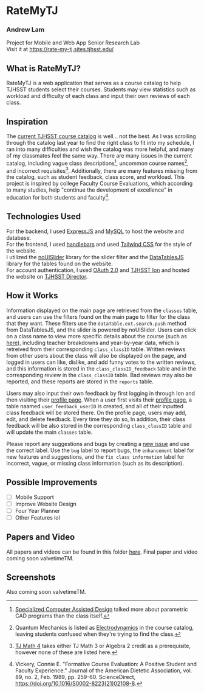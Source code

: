 # RateMyTJ

### Andrew Lam

Project for Mobile and Web App Senior Research Lab            
Visit it at https://rate-my-tj.sites.tjhsst.edu/

## What is RateMyTJ?

RateMyTJ is a web application that serves as a course catalog to help TJHSST students select their courses. Students may view statistics such as workload and difficulty of each class and input their own reviews of each class.

## Inspiration

The [current TJHSST course catalog](https://insys.fcps.edu/CourseCatOnline/frontPanel/503/nocourselist/0/0/0/1) is well... not the best. As I was scrolling through the catalog last year to find the right class to fit into my schedule, I ran into many difficulties and wish the catalog was more helpful, and many of my classmates feel the same way. There are many issues in the current catalog, including vague class descriptions[^1], uncommon course names[^2], and incorrect requisites[^3]. Additionally, there are many features missing from the catalog, such as student feedback, class score, and workload. This project is inspired by college Faculty Course Evaluations, which according to many studies, help "continue the development of excellence" in education for both students and faculty[^4].

## Technologies Used

For the backend, I used [ExpressJS](https://expressjs.com/) and [MySQL](https://www.mysql.com/) to host the website and database.         
For the frontend, I used [handlebars](https://handlebarsjs.com/) and used [Tailwind CSS](https://tailwindcss.com/) for the style of the website.          
I utilized the [noUISlider](https://refreshless.com/nouislider/) library for the slider filter and the [DataTablesJS](https://datatables.net/) library for the tables found on the website.              
For account authentication, I used [OAuth 2.0](https://oauth.net/2/) and [TJHSST Ion](https://tjcsl.github.io/ion/) and hosted the website on [TJHSST Director](https://documentation.tjhsst.edu/services/director).     

## How it Works

Information displayed on the main page are retrieved from the ```classes``` table, and users can use the filters found on the main page to filter for the class that they want. These filters use the ```dataTable.ext.search.push``` method from DataTablesJS, and the slider is powered by noUISlider. Users can click on a class name to view more specific details about the course (such as [here](https://rate-my-tj.sites.tjhsst.edu/class/3199R1)), including teacher breakdowns and year-by-year data, which is retreived from their corresponding ```class_classID``` table. Written reviews from other users about the class will also be displayed on the page, and logged in users can like, dislike, and add funny votes to the written reviews, and this information is stored in the ```class_classID_feedback``` table and in the corresponding review in the ```class_classID``` table. Bad reviews may also be reported, and these reports are stored in the ```reports``` table.

Users may also input their own feedback by first logging in through Ion and then visiting their [profile page](https://rate-my-tj.sites.tjhsst.edu/profile). When a user first visits their [profile page](https://rate-my-tj.sites.tjhsst.edu/profile), a table naamed ```user_feedback_userID``` is created, and all of their inputted class feedback will be stored there. On the profile page, users may add, edit, and delete feedback. Every time they do so, In addition, their class feedback will be also stored in the corresponding ```class_classID``` table and will update the main ```classes``` table.

Please report any suggestions and bugs by creating a [new issue](https://github.com/superandybean/RateMyTJ/issues/new) and use the correct label. Use the ```bug``` label to report bugs, the ```enhancement``` label for new features and suggestions, and the ```fix class information```  label for incorrect, vague, or missing class information (such as its description).

## Possible Improvements

- [ ] Mobile Support
- [ ] Improve Website Design
- [ ] Four Year Planner
- [ ] Other Features lol

## Papers and Video

All papers and videos can be found in this folder [here](https://github.com/superandybean/RateMyTJ/tree/master/papers). Final paper and video coming soon valvetimeTM.

## Screenshots

Also coming soon valvetimeTM.

[^1]: [Specialized Computer Assisted Design](https://insys.fcps.edu/CourseCatOnline/sharecourse/503/10433/0/0/0/1) talked more about parametric CAD programs than the class itself.
[^2]: Quantum Mechanics is listed as [Electrodynamics](https://insys.fcps.edu/CourseCatOnline/sharecourse/503/9502/0/0/0/1) in the course catalog, leaving students confused when they're trying to find the class.
[^3]: [TJ Math 4](https://insys.fcps.edu/CourseCatOnline/sharecourse/503/11344/0/0/0/1) takes either TJ Math 3 or Algebra 2 credit as a prerequisite, however none of these are listed here.
[^4]: Vickery, Connie E. "Formative Course Evaluation: A Positive Student and Faculty Experience." Journal of the American Dietetic Association, vol. 89, no. 2, Feb. 1989, pp. 259-60. ScienceDirect, https://doi.org/10.1016/S0002-8223(21)02108-8.
